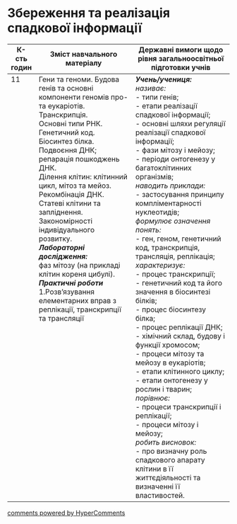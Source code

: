<div id="hypercomments_widget" class="js-hypercomments-widget invisible"></div>

# Збереження та реалізація спадкової інформації

<table>
  <tr>
    <td width="10%" align="center"><b>К-сть годин</b></td>  
    <td width="45%" align="center"><b>Зміст навчального матеріалу</b></td>
    <td width="45%" align="center"><b>Державні вимоги щодо рівня загальноосвітньої підготовки учнів</b></td>
  </tr>
<tbody>
  <tr>
<td width="10%" style="vertical-align:top !important;">11</td>
    <td width="45%" style="vertical-align:top !important;">
Гени та геноми. Будова генів та основні компоненти геномів про- та еукаріотів.<br>
Транскрипція. <br>
Основні типи РНК.<br>
Генетичний код. Біосинтез білка. <br>
Подвоєння ДНК; репарація пошкоджень ДНК.<br>
Ділення клітин: клітинний цикл, мітоз та мейоз. Рекомбінація ДНК. <br>
Статеві клітини та запліднення. Закономірності індивідуального розвитку. <br>
<b><i>Лабораторні дослідження:</i></b><br>
фаз мітозу (на прикладі клітин кореня цибулі).<br>
<b><i>Практичні роботи</i></b><br>
1.Розв’язування елементарних вправ з реплікації, транскрипції та трансляції 
</td>
    <td width="45%" style="vertical-align:top !important;">
<i><b>Учень/учениця:</b></i><br>
<i>називає:</i> <br>
- типи  генів;<br>
- етапи реалізації спадкової інформації;<br>
- основні шляхи регуляції реалізації спадкової інформації;<br>
- фази мітозу і мейозу; <br>
- періоди  онтогенезу у багатоклітинних організмів;<br>
<i>наводить приклади:</i><br>
- застосування принципу компліментарності нуклеотидів;<br>
<i>формулює  означення понять:</i><br>
- ген, геном, генетичний код, транскрипція, трансляція, реплікація;<br>
<i>характеризує:</i> <br>
- процес транскрипції;<br>
- генетичний код та його значення в біосинтезі білків;<br>
- процес біосинтезу білка;<br>
- процес реплікації ДНК;<br>
- хімічний склад, будову і функції хромосом;<br>
- процеси мітозу та мейозу в еукаріотів;<br>
- етапи клітинного циклу;<br>
- етапи онтогенезу у рослин і тварин;<br>
<i>порівнює:</i><br>
- процеси транскрипції і реплікації;<br>
- процеси мітозу і мейозу;<br>
<i>робить висновок:</i> <br>
- про визначну роль спадкового апарату клітини в її життєдіяльності та визначенні її властивостей.</td>
</tr>
</tbody>
</table>

<div class="js-hypercomments-container">
<a href="http://hypercomments.com" class="hc-link" title="comments widget">comments powered by HyperComments</a>
</div>